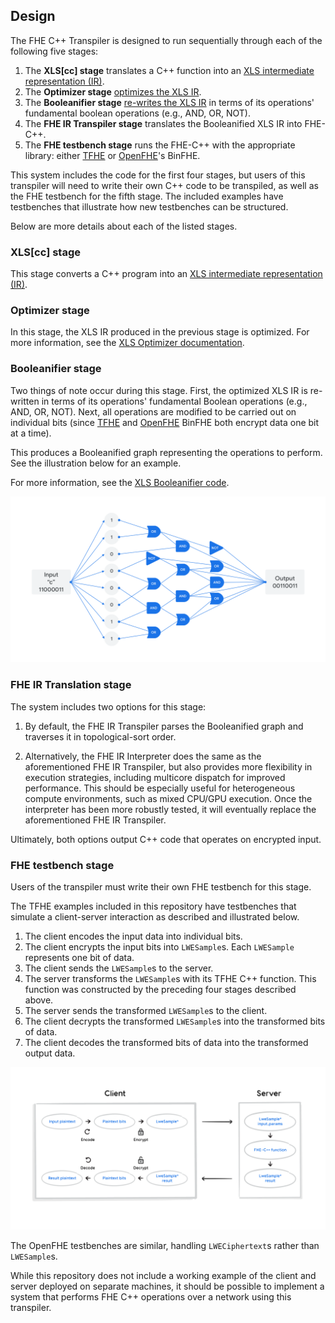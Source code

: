 ## Design

The FHE C++ Transpiler is designed to run sequentially through each of the
following five stages:

1.  The **XLS[cc] stage** translates a C++ function into an [XLS intermediate
    representation (IR)](https://google.github.io/xls/ir_semantics/).
2.  The **Optimizer stage**
    [optimizes the XLS IR](https://google.github.io/xls/optimizations/).
3.  The **Booleanifier stage**
    [re-writes the XLS IR](https://github.com/google/xls/blob/main/xls/tools/booleanify_main.cc)
    in terms of its operations' fundamental boolean operations (e.g., AND, OR,
    NOT).
4.  The **FHE IR Transpiler stage** translates the Booleanified XLS IR into
    FHE-C++.
5.  The **FHE testbench stage** runs the FHE-C++ with the appropriate library:
    either [TFHE](https://tfhe.github.io/tfhe/) or
    [OpenFHE](https://palisade-crypto.org/)'s BinFHE.

This system includes the code for the first four stages, but users of this
transpiler will need to write their own C++ code to be transpiled, as well as
the FHE testbench for the fifth stage. The included examples have testbenches
that illustrate how new testbenches can be structured.

Below are more details about each of the listed stages.

### XLS[cc] stage

This stage converts a C++ program into an [XLS intermediate representation (IR)](https://google.github.io/xls/ir_semantics/).

### Optimizer stage

In this stage, the XLS IR produced in the previous stage is optimized. For more
information, see the [XLS Optimizer documentation](https://google.github.io/xls/optimizations/).

### Booleanifier stage

Two things of note occur during this stage. First, the optimized XLS IR is
re-written in terms of its operations' fundamental Boolean operations (e.g.,
AND, OR, NOT). Next, all operations are modified to be carried out on
individual bits (since [TFHE](https://tfhe.github.io/tfhe/) and
[OpenFHE](https://palisade-crypto.org/) BinFHE both encrypt data one bit at a
time).

This produces a Booleanified graph representing the operations
to perform. See the illustration below for an example.

For more information, see the [XLS Booleanifier code](https://github.com/google/xls/blob/main/xls/tools/booleanify_main.cc).

![Illustration of Booleanified graph](../images/FHE-IR.png)

### FHE IR Translation stage

The system includes two options for this stage:

1.  By default, the FHE IR Transpiler parses the Booleanified graph and
    traverses it in topological-sort order.

2.  Alternatively, the FHE IR Interpreter does the same as the aforementioned
    FHE IR Transpiler, but also provides more flexibility in execution
    strategies, including multicore dispatch for improved performance. This
    should be especially useful for heterogeneous compute environments, such as
    mixed CPU/GPU execution. Once the interpreter has been more robustly tested,
    it will eventually replace the aforementioned FHE IR Transpiler.

Ultimately, both options output C++ code that operates on encrypted input.

### FHE testbench stage

Users of the transpiler must write their own FHE testbench for this stage.

The TFHE examples included in this repository have testbenches that simulate a
client-server interaction as described and illustrated below.

1.  The client encodes the input data into individual bits.
2.  The client encrypts the input bits into `LWESample`s. Each
    `LWESample` represents one bit of data.
3.  The client sends the `LWESample`s to the server.
4.  The server transforms the `LWESample`s with its TFHE C++ function. This
    function was constructed by the preceding four stages described above.
5.  The server sends the transformed `LWESample`s to the client.
6.  The client decrypts the transformed `LWESample`s into the transformed
    bits of data.
7.  The client decodes the transformed bits of data into the transformed output
    data.

![Illustration of FHE client-server data processing and interaction](../images/FHE-testbench.png)

The OpenFHE testbenches are similar, handling `LWECiphertext`s rather than
`LWESample`s.

While this repository does not include a working example of the client and
server deployed on separate machines, it should be possible to implement a
system that performs FHE C++ operations over a network using this transpiler.